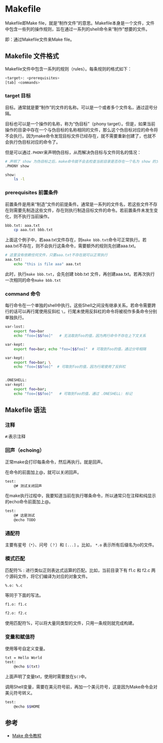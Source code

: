 # Makefile

Makefile即Make file，就是“制作文件”的意思。Makefile本身是一个文件，文件中包含一些列的操作规则，旨在通过一系列的shell命令来“制作”想要的文件。

即：通过Makefile文件来Make file。

## Makefile 文件格式

Makefile文件中包含一系列的规则（rules）。每条规则的格式如下：

```bash
<target>: <prerequisites>
[tab] <commands>
```

### target 目标

目标。通常就是要“制作”的文件的名称。可以是一个或者多个文件名，通过逗号分隔。

目标也可以是一个操作的名称，称为“伪目标”（phony target）。但是，如果当前操作的目录中存在一个与伪目标的名称相同的文件，那么这个伪目标对应的命令将不会执行。因为make命令发现目标文件已经存在，就不需要重新创建了，也就不会执行伪目标对应的命令了。

但是可以通过`.PHONY`来声明伪目标，从而解决伪目标与文件同名的情况：

```bash
# 声明了 show 为伪目标之后，make命令就不会去检查当前目录是否存在一个名为 show 的文件了。 
.PHONY show

show:
    ls -l
```

### prerequisites 前置条件

前置条件是用来“制造”文件的前提条件。通常是一系列的文件名，若这些文件不存在则需要先制造这些文件，存在则执行制造目标文件的命令。若前置条件未发生变化，则不执行当前操作。

```bash
bbb.txt: aaa.txt
    cp aaa.txt bbb.txt
```

上面这个例子中，若aaa.txt文件存在，则`make bbb.txt`命令可正常执行。若aaa.txt不存在，则不会执行这条命令，需要额外的规则先创建aaa.txt。

```bash
# 这里没有依赖任何文件，只要aaa.txt不存在就可以正常执行
aaa.txt:
    echo "this is file aaa" aaa.txt
```

此时，执行`make bbb.txt`，会先创建 bbb.txt 文件，再创建aaa.txt。若再次执行一次相同的命令`make bbb.txt`

### command 命令

每行命令在一个单独的shell中执行。这些Shell之间没有继承关系。若命令需要跨行的话可以再行尾使用反斜杠 `\`，行尾未使用反斜杠的命令将被视作多条命令分别单独执行。

```bash
var-lost:
    export foo=bar
    echo "foo=[$$foo]"   # 无法取到foo的值，因为两行命令不存在上下文关系

var-kept:
    export foo=bar; echo "foo=[$$foo]"  # 可取到foo的值，通过分号相隔

var-kept:
    export foo=bar; \
    echo "foo=[$$foo]"  # 可取到foo的值，因为行尾使用了反斜杠

    
.ONESHELL:
var-kept:
    export foo=bar; 
    echo "foo=[$$foo]"   # 可取到foo的值，通过 .ONESHELL: 标记

```

## Makefile 语法

### 注释

 `#`:表示注释

### 回声（echoing）

正常make会打印每条命令，然后再执行。就是回声。

在命令的前面加上@，就可以关闭回声。

```bash
test:
    @# 测试关闭回声
```

在make执行过程中，我要知道当前在执行哪条命令，所以通常只在注释和纯显示的echo命令前面加上@。

```bash
test:
    @# 这是测试
    @echo TODO
```

### 通配符

主要有星号（`*`）、问号（`？`）和 `[...]` 。比如， `*.o` 表示所有后缀名为o的文件。

### 模式匹配

匹配符% : 进行类似正则表达式运算的匹配。比如，当前目录下有 f1.c 和 f2.c 两个源码文件，将它们编译为对应的对象文件。

```bash
%.o: %.c
```

等同于下面的写法。

```bash
f1.o: f1.c

f2.o: f2.c
```

使用匹配符%，可以将大量同类型的文件，只用一条规则就完成构建。

### 变量和赋值符

使用等号自定义变量。

```bash
txt = Hello World
test:
    @echo $(txt)
```

上面声明了变量txt，使用时需要放在`$()`中。

调用Shell变量，需要在美元符号前，再加一个美元符号，这是因为Make命令会对美元符号转义。

```bash
test:
    @echo $$HOME
```

## 参考

- [Make 命令教程](https://www.ruanyifeng.com/blog/2015/02/make.html)